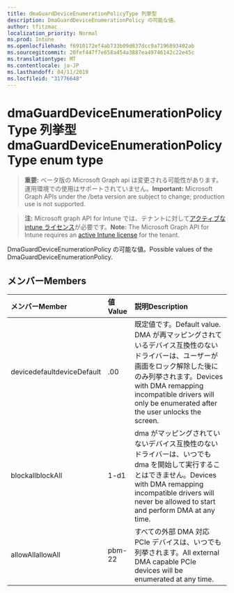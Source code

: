 ```yaml
---
title: dmaGuardDeviceEnumerationPolicyType 列挙型
description: DmaGuardDeviceEnumerationPolicy の可能な値。
author: tfitzmac
localization_priority: Normal
ms.prod: Intune
ms.openlocfilehash: f6910172ef4ab733b09d837dcc9a7196893402ab
ms.sourcegitcommit: 20fef447f7e658a454a3887ea49746142c22e45c
ms.translationtype: MT
ms.contentlocale: ja-JP
ms.lasthandoff: 04/11/2019
ms.locfileid: "31776648"
---
```

# <a name="dmaguarddeviceenumerationpolicytype-enum-type"></a><span data-ttu-id="df4fc-103">dmaGuardDeviceEnumerationPolicyType 列挙型</span><span class="sxs-lookup"><span data-stu-id="df4fc-103">dmaGuardDeviceEnumerationPolicyType enum type</span></span>

> <span data-ttu-id="df4fc-104">**重要:** ベータ版の Microsoft Graph api は変更される可能性があります。運用環境での使用はサポートされていません。</span><span class="sxs-lookup"><span data-stu-id="df4fc-104">**Important:** Microsoft Graph APIs under the /beta version are subject to change; production use is not supported.</span></span>

> <span data-ttu-id="df4fc-105">**注:** Microsoft graph API for Intune では、テナントに対して[アクティブな intune ライセンス](https://go.microsoft.com/fwlink/?linkid=839381)が必要です。</span><span class="sxs-lookup"><span data-stu-id="df4fc-105">**Note:** The Microsoft Graph API for Intune requires an [active Intune license](https://go.microsoft.com/fwlink/?linkid=839381) for the tenant.</span></span>

<span data-ttu-id="df4fc-106">DmaGuardDeviceEnumerationPolicy の可能な値。</span><span class="sxs-lookup"><span data-stu-id="df4fc-106">Possible values of the DmaGuardDeviceEnumerationPolicy.</span></span>

## <a name="members"></a><span data-ttu-id="df4fc-107">メンバー</span><span class="sxs-lookup"><span data-stu-id="df4fc-107">Members</span></span>
|<span data-ttu-id="df4fc-108">メンバー</span><span class="sxs-lookup"><span data-stu-id="df4fc-108">Member</span></span>|<span data-ttu-id="df4fc-109">値</span><span class="sxs-lookup"><span data-stu-id="df4fc-109">Value</span></span>|<span data-ttu-id="df4fc-110">説明</span><span class="sxs-lookup"><span data-stu-id="df4fc-110">Description</span></span>|
|:---|:---|:---|
|<span data-ttu-id="df4fc-111">devicedefault</span><span class="sxs-lookup"><span data-stu-id="df4fc-111">deviceDefault</span></span>|<span data-ttu-id="df4fc-112">.0</span><span class="sxs-lookup"><span data-stu-id="df4fc-112">0</span></span>|<span data-ttu-id="df4fc-113">既定値です。</span><span class="sxs-lookup"><span data-stu-id="df4fc-113">Default value.</span></span> <span data-ttu-id="df4fc-114">DMA が再マッピングされているデバイス互換性のないドライバーは、ユーザーが画面をロック解除した後にのみ列挙されます。</span><span class="sxs-lookup"><span data-stu-id="df4fc-114">Devices with DMA remapping incompatible drivers will only be enumerated after the user unlocks the screen.</span></span>|
|<span data-ttu-id="df4fc-115">blockall</span><span class="sxs-lookup"><span data-stu-id="df4fc-115">blockAll</span></span>|<span data-ttu-id="df4fc-116">1-d</span><span class="sxs-lookup"><span data-stu-id="df4fc-116">1</span></span>|<span data-ttu-id="df4fc-117">dma がマッピングされていないデバイス互換性のないドライバーは、いつでも dma を開始して実行することはできません。</span><span class="sxs-lookup"><span data-stu-id="df4fc-117">Devices with DMA remapping incompatible drivers will never be allowed to start and perform DMA at any time.</span></span>|
|<span data-ttu-id="df4fc-118">allowAll</span><span class="sxs-lookup"><span data-stu-id="df4fc-118">allowAll</span></span>|<span data-ttu-id="df4fc-119">pbm-2</span><span class="sxs-lookup"><span data-stu-id="df4fc-119">2</span></span>|<span data-ttu-id="df4fc-120">すべての外部 DMA 対応 PCIe デバイスは、いつでも列挙されます。</span><span class="sxs-lookup"><span data-stu-id="df4fc-120">All external DMA capable PCIe devices will be enumerated at any time.</span></span>|





